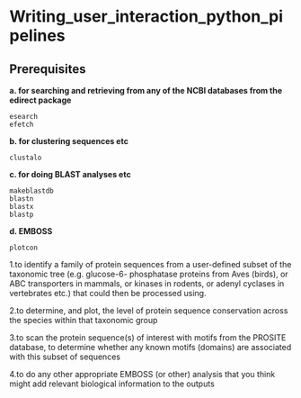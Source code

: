 # Writing_user_interaction_python_pipelines

## Prerequisites
**a. for searching and retrieving from any of the NCBI databases from the edirect package**
```
esearch
efetch
```
**b. for clustering sequences etc**
```
clustalo
```
**c. for doing BLAST analyses etc**
```
makeblastdb
blastn
blastx
blastp
```
**d. EMBOSS**
```
plotcon
```

1.to identify a family of protein sequences from a user-defined subset of the taxonomic tree (e.g. glucose-6-
phosphatase proteins from Aves (birds), or ABC transporters in mammals, or kinases in rodents, or adenyl
cyclases in vertebrates etc.) that could then be processed using.

2.to determine, and plot, the level of protein sequence conservation across the species within that
taxonomic group

3.to scan the protein sequence(s) of interest with motifs from the PROSITE database, to determine
whether any known motifs (domains) are associated with this subset of sequences

4.to do any other appropriate EMBOSS (or other) analysis that you think might add relevant biological
information to the outputs
